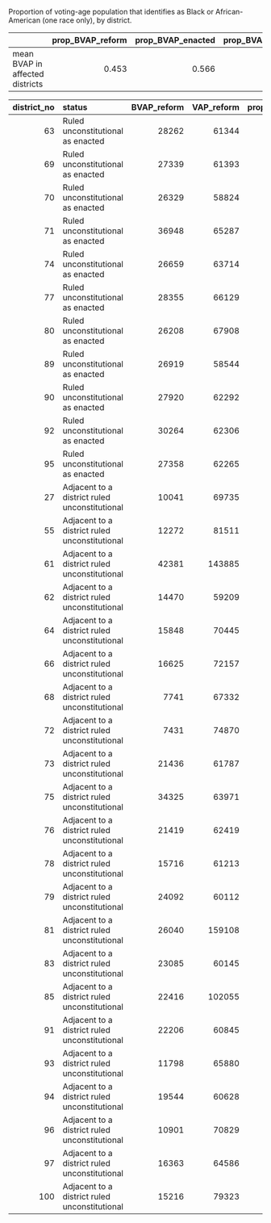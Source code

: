 Proportion of voting-age population that identifies as Black or African-American (one race only), by district.

|                                 |   prop_BVAP_reform |   prop_BVAP_enacted |   prop_BVAP_dems |   prop_BVAP_gop_bell |   prop_BVAP_gop_jones |
|:--------------------------------|-------------------:|--------------------:|-----------------:|---------------------:|----------------------:|
| mean BVAP in affected districts |              0.453 |               0.566 |            0.506 |                0.526 |                 0.507 |



|   district_no | status                                        |   BVAP_reform |   VAP_reform |   prop_BVAP_reform |   BVAP_enacted |   VAP_enacted |   prop_BVAP_enacted |   BVAP_dems |   VAP_dems |   prop_BVAP_dems |   BVAP_gop_bell |   VAP_gop_bell |   prop_BVAP_gop_bell |   BVAP_gop_jones |   VAP_gop_jones |   prop_BVAP_gop_jones |
|--------------:|:----------------------------------------------|--------------:|-------------:|-------------------:|---------------:|--------------:|--------------------:|------------:|-----------:|-----------------:|----------------:|---------------:|---------------------:|-----------------:|----------------:|----------------------:|
|            63 | Ruled unconstitutional as enacted             |         28262 |        61344 |             0.461  |          36286 |         61404 |              0.591  |       31719 |      61923 |            0.512 |           34080 |          62262 |                0.547 |            31719 |           61924 |                 0.512 |
|            69 | Ruled unconstitutional as enacted             |         27339 |        61393 |             0.445  |          34261 |         62538 |              0.548  |       32216 |      61627 |            0.523 |           33202 |          61532 |                0.54  |            32216 |           61627 |                 0.523 |
|            70 | Ruled unconstitutional as enacted             |         26329 |        58824 |             0.448  |          32840 |         58654 |              0.56   |       32250 |      60611 |            0.532 |           36272 |          59060 |                0.614 |            32250 |           60611 |                 0.532 |
|            71 | Ruled unconstitutional as enacted             |         36948 |        65287 |             0.566  |          36338 |         66230 |              0.549  |       33992 |      66708 |            0.51  |           36686 |          65561 |                0.56  |            33992 |           66708 |                 0.51  |
|            74 | Ruled unconstitutional as enacted             |         26659 |        63714 |             0.418  |          34630 |         61238 |              0.565  |       29558 |      60286 |            0.49  |           26756 |          60800 |                0.44  |            29558 |           60286 |                 0.49  |
|            77 | Ruled unconstitutional as enacted             |         28355 |        66129 |             0.429  |          33854 |         58032 |              0.583  |       27777 |      58394 |            0.476 |           27178 |          58629 |                0.464 |            27948 |           59482 |                 0.47  |
|            80 | Ruled unconstitutional as enacted             |         26208 |        67908 |             0.386  |          34051 |         60871 |              0.559  |       31335 |      62904 |            0.498 |           34584 |          81875 |                0.422 |            34994 |           81391 |                 0.43  |
|            89 | Ruled unconstitutional as enacted             |         26919 |        58544 |             0.46   |          33578 |         61070 |              0.55   |       36550 |      81789 |            0.447 |           31676 |          62172 |                0.509 |            31904 |           61606 |                 0.518 |
|            90 | Ruled unconstitutional as enacted             |         27920 |        62292 |             0.448  |          34746 |         65439 |              0.531  |       32533 |      65965 |            0.493 |           36100 |          66440 |                0.543 |            33822 |           68877 |                 0.491 |
|            92 | Ruled unconstitutional as enacted             |         30264 |        62306 |             0.486  |          36870 |         61309 |              0.601  |       35181 |      62019 |            0.567 |           33534 |          61294 |                0.547 |            35181 |           62019 |                 0.567 |
|            95 | Ruled unconstitutional as enacted             |         27358 |        62265 |             0.439  |          35028 |         59017 |              0.594  |       30913 |      59779 |            0.517 |           35714 |          60001 |                0.595 |            31603 |           58569 |                 0.54  |
|            27 | Adjacent to a district ruled unconstitutional |         10041 |        69735 |             0.144  |          10825 |         60617 |              0.179  |       15023 |      63943 |            0.235 |           10737 |          59213 |                0.181 |             9278 |           60053 |                 0.154 |
|            55 | Adjacent to a district ruled unconstitutional |         12272 |        81511 |             0.151  |          12135 |         75566 |              0.161  |       11309 |      76928 |            0.147 |           12289 |          79864 |                0.154 |            11467 |           79812 |                 0.144 |
|            61 | Adjacent to a district ruled unconstitutional |         42381 |       143885 |             0.295  |          43216 |        164767 |              0.262  |       42523 |     158627 |            0.268 |           43474 |         168355 |                0.258 |            43380 |          166531 |                 0.26  |
|            62 | Adjacent to a district ruled unconstitutional |         14470 |        59209 |             0.244  |          14785 |         61022 |              0.242  |       19765 |      59851 |            0.33  |           15522 |          61791 |                0.251 |            16844 |           60508 |                 0.278 |
|            64 | Adjacent to a district ruled unconstitutional |         15848 |        70445 |             0.225  |          15501 |         71055 |              0.218  |       15501 |      71055 |            0.218 |           21010 |          68602 |                0.306 |            16413 |           69292 |                 0.237 |
|            66 | Adjacent to a district ruled unconstitutional |         16625 |        72157 |             0.23   |           9259 |         58829 |              0.157  |        8921 |      61685 |            0.145 |           11932 |          59449 |                0.201 |            13944 |           59555 |                 0.234 |
|            68 | Adjacent to a district ruled unconstitutional |          7741 |        67332 |             0.115  |           4597 |         66401 |              0.0692 |       10300 |      73338 |            0.14  |            7100 |          64015 |                0.111 |             9339 |           65369 |                 0.143 |
|            72 | Adjacent to a district ruled unconstitutional |          7431 |        74870 |             0.0993 |           9044 |         79245 |              0.114  |       10205 |      63972 |            0.16  |            9152 |          70544 |                0.13  |            10316 |           68040 |                 0.152 |
|            73 | Adjacent to a district ruled unconstitutional |         21436 |        61787 |             0.347  |           8371 |         63116 |              0.133  |        8604 |      69443 |            0.124 |            7126 |          67072 |                0.106 |             8516 |           68254 |                 0.125 |
|            75 | Adjacent to a district ruled unconstitutional |         34325 |        63971 |             0.537  |          35087 |         63445 |              0.553  |       35087 |      63445 |            0.553 |           34140 |          64113 |                0.532 |            35087 |           63445 |                 0.553 |
|            76 | Adjacent to a district ruled unconstitutional |         21419 |        62419 |             0.343  |          14866 |         59747 |              0.249  |       24593 |      58364 |            0.421 |           16167 |          59811 |                0.27  |            16186 |           59936 |                 0.27  |
|            78 | Adjacent to a district ruled unconstitutional |         15716 |        61213 |             0.257  |          22888 |        118158 |              0.194  |       22727 |     117401 |            0.194 |           22433 |         116755 |                0.192 |            22094 |          117201 |                 0.189 |
|            79 | Adjacent to a district ruled unconstitutional |         24092 |        60112 |             0.401  |          19460 |         66796 |              0.291  |       14668 |      46156 |            0.318 |           19211 |          45187 |                0.425 |            28055 |           60577 |                 0.463 |
|            81 | Adjacent to a district ruled unconstitutional |         26040 |       159108 |             0.164  |          19506 |        117035 |              0.167  |       15297 |      98160 |            0.156 |           20073 |         116399 |                0.172 |            24683 |          129457 |                 0.191 |
|            83 | Adjacent to a district ruled unconstitutional |         23085 |        60145 |             0.384  |           9368 |         67588 |              0.139  |       13393 |      71755 |            0.187 |            9441 |          67636 |                0.14  |            10732 |           75924 |                 0.141 |
|            85 | Adjacent to a district ruled unconstitutional |         22416 |       102055 |             0.22   |          19428 |         93588 |              0.208  |       22899 |     105252 |            0.218 |           19796 |          92981 |                0.213 |            15160 |           73263 |                 0.207 |
|            91 | Adjacent to a district ruled unconstitutional |         22206 |        60845 |             0.365  |          11405 |         59281 |              0.192  |       13094 |      58571 |            0.224 |           10447 |          58693 |                0.178 |            12297 |           59651 |                 0.206 |
|            93 | Adjacent to a district ruled unconstitutional |         11798 |        65880 |             0.179  |          13790 |         63314 |              0.218  |       13790 |      63314 |            0.218 |           16760 |          62924 |                0.266 |            18005 |           61907 |                 0.291 |
|            94 | Adjacent to a district ruled unconstitutional |         19544 |        60628 |             0.322  |          12856 |         62412 |              0.206  |       16971 |      61650 |            0.275 |           13490 |          61983 |                0.218 |            12856 |           62412 |                 0.206 |
|            96 | Adjacent to a district ruled unconstitutional |         10901 |        70829 |             0.154  |          10300 |         81283 |              0.127  |       10300 |      81283 |            0.127 |           10336 |          82695 |                0.125 |            10348 |           82969 |                 0.125 |
|            97 | Adjacent to a district ruled unconstitutional |         16363 |        64586 |             0.253  |           9454 |         71496 |              0.132  |        9656 |      72181 |            0.134 |           12272 |          73196 |                0.168 |            12280 |           72728 |                 0.169 |
|           100 | Adjacent to a district ruled unconstitutional |         15216 |        79323 |             0.192  |          17690 |         73332 |              0.241  |       17651 |      75630 |            0.233 |           17623 |          72991 |                0.241 |            14303 |           59278 |                 0.241 |

